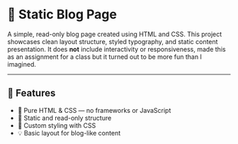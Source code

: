 # 📝 Static Blog Page

A simple, read-only blog page created using HTML and CSS. This project showcases clean layout structure, styled typography, and static content presentation. It does **not** include interactivity or responsiveness, made this as an assignment for a class but it turned out to be more fun than I imagined.

---

## 📁 Features

- 📄 Pure HTML & CSS — no frameworks or JavaScript
- 🧱 Static and read-only structure
- 🎨 Custom styling with CSS
- 💡 Basic layout for blog-like content
